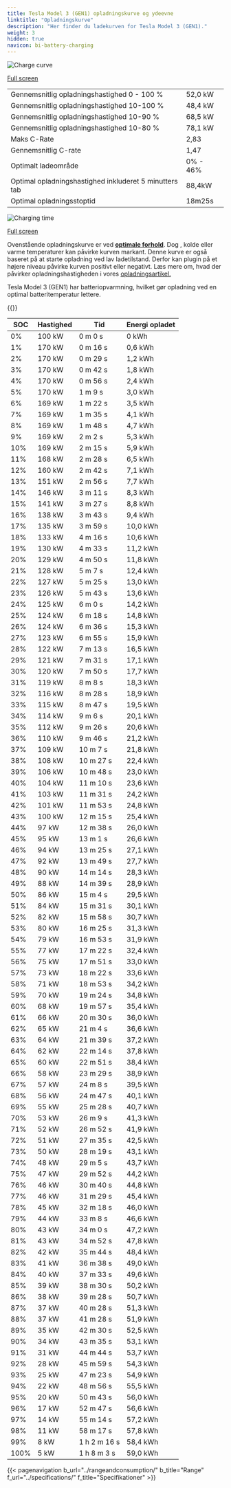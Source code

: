 ```yaml
---
title: Tesla Model 3 (GEN1) opladningskurve og ydeevne
linktitle: "Opladningskurve"
description: "Her finder du ladekurven for Tesla Model 3 (GEN1)."
weight: 3
hidden: true
navicon: bi-battery-charging
---
```

<!-- markdownlint-disable MD033 -->
<img src="/images/models/tesla/model_3/model_3_gen1/chargingcurve.svg" alt="Charge curve" class="img-fluid">

[Full screen](/images/models/tesla/model_3/model_3_gen1/chargingcurve.svg)


<table class="table table-striped border">
<tbody>
<tr>
<td>Gennemsnitlig opladningshastighed 0 - 100 %</td><td>52,0 kW</td>
</tr>
<tr>
<td>Gennemsnitlig opladningshastighed 10-100 %</td><td>48,4 kW</td>
</tr>
<tr>
<td>Gennemsnitlig opladningshastighed 10-90 %</td><td>68,5 kW</td>
</tr>
<tr>
<td>Gennemsnitlig opladningshastighed 10-80 %</td><td>78,1 kW</td>
</tr>
<tr>
<td>Maks C-Rate</td><td>2,83</td>
</tr>
<tr>
<td>Gennemsnitlig C-rate</td><td>1,47</td>
</tr>
<tr>
<td>Optimalt ladeområde</td><td>0% - 46%</td>
</tr>
<tr>
<td>Optimal opladningshastighed inkluderet 5 minutters tab</td><td>88,4kW</td>
</tr>
<tr>
<td>Optimal opladningsstoptid</td><td>18m25s</td>
</tr>
</tbody>
</table>
<img src="/images/models/tesla/model_3/model_3_gen1/chargingtime.svg" alt="Charging time" class="img-fluid">

[Full screen](/images/models/tesla/model_3/model_3_gen1/chargingtime.svg)


Ovenstående opladningskurve er ved **[optimale forhold](../../../../../technology/battery/charging/#temperatur)**. Dog , kolde eller varme temperaturer kan påvirke kurven markant. Denne kurve er også baseret på at starte opladning ved lav ladetilstand. Derfor kan plugin på et højere niveau påvirke kurven positivt eller negativt. Læs mere om, hvad der påvirker opladningshastigheden i vores [opladningsartikel.](../../../../../technology/battery/charging/)


Tesla Model 3 (GEN1) har batteriopvarmning, hvilket gør opladning ved en optimal batteritemperatur lettere.


{{<evkxdisplayaddarticle />}}
<table class="table table-striped border">
<thead>
<tr><th>SOC</th><th>Hastighed</th><th>Tid</th><th>Energi opladet</th></tr>
</thead>
<tbody>
<tr>
<td>0%</td><td>100 kW</td><td> 0 m 0 s </td><td>0 kWh </td>
</tr>
<tr>
<td>1%</td><td>170 kW</td><td> 0 m 16 s </td><td>0,6 kWh </td>
</tr>
<tr>
<td>2%</td><td>170 kW</td><td> 0 m 29 s </td><td>1,2 kWh </td>
</tr>
<tr>
<td>3%</td><td>170 kW</td><td> 0 m 42 s </td><td>1,8 kWh </td>
</tr>
<tr>
<td>4%</td><td>170 kW</td><td> 0 m 56 s </td><td>2,4 kWh </td>
</tr>
<tr>
<td>5%</td><td>170 kW</td><td> 1 m 9 s </td><td>3,0 kWh </td>
</tr>
<tr>
<td>6%</td><td>169 kW</td><td> 1 m 22 s </td><td>3,5 kWh </td>
</tr>
<tr>
<td>7%</td><td>169 kW</td><td> 1 m 35 s </td><td>4,1 kWh </td>
</tr>
<tr>
<td>8%</td><td>169 kW</td><td> 1 m 48 s </td><td>4,7 kWh </td>
</tr>
<tr>
<td>9%</td><td>169 kW</td><td> 2 m 2 s </td><td>5,3 kWh </td>
</tr>
<tr>
<td>10%</td><td>169 kW</td><td> 2 m 15 s </td><td>5,9 kWh </td>
</tr>
<tr>
<td>11%</td><td>168 kW</td><td> 2 m 28 s </td><td>6,5 kWh </td>
</tr>
<tr>
<td>12%</td><td>160 kW</td><td> 2 m 42 s </td><td>7,1 kWh </td>
</tr>
<tr>
<td>13%</td><td>151 kW</td><td> 2 m 56 s </td><td>7,7 kWh </td>
</tr>
<tr>
<td>14%</td><td>146 kW</td><td> 3 m 11 s </td><td>8,3 kWh </td>
</tr>
<tr>
<td>15%</td><td>141 kW</td><td> 3 m 27 s </td><td>8,8 kWh </td>
</tr>
<tr>
<td>16%</td><td>138 kW</td><td> 3 m 43 s </td><td>9,4 kWh </td>
</tr>
<tr>
<td>17%</td><td>135 kW</td><td> 3 m 59 s </td><td>10,0 kWh </td>
</tr>
<tr>
<td>18%</td><td>133 kW</td><td> 4 m 16 s </td><td>10,6 kWh </td>
</tr>
<tr>
<td>19%</td><td>130 kW</td><td> 4 m 33 s </td><td>11,2 kWh </td>
</tr>
<tr>
<td>20%</td><td>129 kW</td><td> 4 m 50 s </td><td>11,8 kWh </td>
</tr>
<tr>
<td>21%</td><td>128 kW</td><td> 5 m 7 s </td><td>12,4 kWh </td>
</tr>
<tr>
<td>22%</td><td>127 kW</td><td> 5 m 25 s </td><td>13,0 kWh </td>
</tr>
<tr>
<td>23%</td><td>126 kW</td><td> 5 m 43 s </td><td>13,6 kWh </td>
</tr>
<tr>
<td>24%</td><td>125 kW</td><td> 6 m 0 s </td><td>14,2 kWh </td>
</tr>
<tr>
<td>25%</td><td>124 kW</td><td> 6 m 18 s </td><td>14,8 kWh </td>
</tr>
<tr>
<td>26%</td><td>124 kW</td><td> 6 m 36 s </td><td>15,3 kWh </td>
</tr>
<tr>
<td>27%</td><td>123 kW</td><td> 6 m 55 s </td><td>15,9 kWh </td>
</tr>
<tr>
<td>28%</td><td>122 kW</td><td> 7 m 13 s </td><td>16,5 kWh </td>
</tr>
<tr>
<td>29%</td><td>121 kW</td><td> 7 m 31 s </td><td>17,1 kWh </td>
</tr>
<tr>
<td>30%</td><td>120 kW</td><td> 7 m 50 s </td><td>17,7 kWh </td>
</tr>
<tr>
<td>31%</td><td>119 kW</td><td> 8 m 8 s </td><td>18,3 kWh </td>
</tr>
<tr>
<td>32%</td><td>116 kW</td><td> 8 m 28 s </td><td>18,9 kWh </td>
</tr>
<tr>
<td>33%</td><td>115 kW</td><td> 8 m 47 s </td><td>19,5 kWh </td>
</tr>
<tr>
<td>34%</td><td>114 kW</td><td> 9 m 6 s </td><td>20,1 kWh </td>
</tr>
<tr>
<td>35%</td><td>112 kW</td><td> 9 m 26 s </td><td>20,6 kWh </td>
</tr>
<tr>
<td>36%</td><td>110 kW</td><td> 9 m 46 s </td><td>21,2 kWh </td>
</tr>
<tr>
<td>37%</td><td>109 kW</td><td> 10 m 7 s </td><td>21,8 kWh </td>
</tr>
<tr>
<td>38%</td><td>108 kW</td><td> 10 m 27 s </td><td>22,4 kWh </td>
</tr>
<tr>
<td>39%</td><td>106 kW</td><td> 10 m 48 s </td><td>23,0 kWh </td>
</tr>
<tr>
<td>40%</td><td>104 kW</td><td> 11 m 10 s </td><td>23,6 kWh </td>
</tr>
<tr>
<td>41%</td><td>103 kW</td><td> 11 m 31 s </td><td>24,2 kWh </td>
</tr>
<tr>
<td>42%</td><td>101 kW</td><td> 11 m 53 s </td><td>24,8 kWh </td>
</tr>
<tr>
<td>43%</td><td>100 kW</td><td> 12 m 15 s </td><td>25,4 kWh </td>
</tr>
<tr>
<td>44%</td><td>97 kW</td><td> 12 m 38 s </td><td>26,0 kWh </td>
</tr>
<tr>
<td>45%</td><td>95 kW</td><td> 13 m 1 s </td><td>26,6 kWh </td>
</tr>
<tr>
<td>46%</td><td>94 kW</td><td> 13 m 25 s </td><td>27,1 kWh </td>
</tr>
<tr>
<td>47%</td><td>92 kW</td><td> 13 m 49 s </td><td>27,7 kWh </td>
</tr>
<tr>
<td>48%</td><td>90 kW</td><td> 14 m 14 s </td><td>28,3 kWh </td>
</tr>
<tr>
<td>49%</td><td>88 kW</td><td> 14 m 39 s </td><td>28,9 kWh </td>
</tr>
<tr>
<td>50%</td><td>86 kW</td><td> 15 m 4 s </td><td>29,5 kWh </td>
</tr>
<tr>
<td>51%</td><td>84 kW</td><td> 15 m 31 s </td><td>30,1 kWh </td>
</tr>
<tr>
<td>52%</td><td>82 kW</td><td> 15 m 58 s </td><td>30,7 kWh </td>
</tr>
<tr>
<td>53%</td><td>80 kW</td><td> 16 m 25 s </td><td>31,3 kWh </td>
</tr>
<tr>
<td>54%</td><td>79 kW</td><td> 16 m 53 s </td><td>31,9 kWh </td>
</tr>
<tr>
<td>55%</td><td>77 kW</td><td> 17 m 22 s </td><td>32,4 kWh </td>
</tr>
<tr>
<td>56%</td><td>75 kW</td><td> 17 m 51 s </td><td>33,0 kWh </td>
</tr>
<tr>
<td>57%</td><td>73 kW</td><td> 18 m 22 s </td><td>33,6 kWh </td>
</tr>
<tr>
<td>58%</td><td>71 kW</td><td> 18 m 53 s </td><td>34,2 kWh </td>
</tr>
<tr>
<td>59%</td><td>70 kW</td><td> 19 m 24 s </td><td>34,8 kWh </td>
</tr>
<tr>
<td>60%</td><td>68 kW</td><td> 19 m 57 s </td><td>35,4 kWh </td>
</tr>
<tr>
<td>61%</td><td>66 kW</td><td> 20 m 30 s </td><td>36,0 kWh </td>
</tr>
<tr>
<td>62%</td><td>65 kW</td><td> 21 m 4 s </td><td>36,6 kWh </td>
</tr>
<tr>
<td>63%</td><td>64 kW</td><td> 21 m 39 s </td><td>37,2 kWh </td>
</tr>
<tr>
<td>64%</td><td>62 kW</td><td> 22 m 14 s </td><td>37,8 kWh </td>
</tr>
<tr>
<td>65%</td><td>60 kW</td><td> 22 m 51 s </td><td>38,4 kWh </td>
</tr>
<tr>
<td>66%</td><td>58 kW</td><td> 23 m 29 s </td><td>38,9 kWh </td>
</tr>
<tr>
<td>67%</td><td>57 kW</td><td> 24 m 8 s </td><td>39,5 kWh </td>
</tr>
<tr>
<td>68%</td><td>56 kW</td><td> 24 m 47 s </td><td>40,1 kWh </td>
</tr>
<tr>
<td>69%</td><td>55 kW</td><td> 25 m 28 s </td><td>40,7 kWh </td>
</tr>
<tr>
<td>70%</td><td>53 kW</td><td> 26 m 9 s </td><td>41,3 kWh </td>
</tr>
<tr>
<td>71%</td><td>52 kW</td><td> 26 m 52 s </td><td>41,9 kWh </td>
</tr>
<tr>
<td>72%</td><td>51 kW</td><td> 27 m 35 s </td><td>42,5 kWh </td>
</tr>
<tr>
<td>73%</td><td>50 kW</td><td> 28 m 19 s </td><td>43,1 kWh </td>
</tr>
<tr>
<td>74%</td><td>48 kW</td><td> 29 m 5 s </td><td>43,7 kWh </td>
</tr>
<tr>
<td>75%</td><td>47 kW</td><td> 29 m 52 s </td><td>44,2 kWh </td>
</tr>
<tr>
<td>76%</td><td>46 kW</td><td> 30 m 40 s </td><td>44,8 kWh </td>
</tr>
<tr>
<td>77%</td><td>46 kW</td><td> 31 m 29 s </td><td>45,4 kWh </td>
</tr>
<tr>
<td>78%</td><td>45 kW</td><td> 32 m 18 s </td><td>46,0 kWh </td>
</tr>
<tr>
<td>79%</td><td>44 kW</td><td> 33 m 8 s </td><td>46,6 kWh </td>
</tr>
<tr>
<td>80%</td><td>43 kW</td><td> 34 m 0 s </td><td>47,2 kWh </td>
</tr>
<tr>
<td>81%</td><td>43 kW</td><td> 34 m 52 s </td><td>47,8 kWh </td>
</tr>
<tr>
<td>82%</td><td>42 kW</td><td> 35 m 44 s </td><td>48,4 kWh </td>
</tr>
<tr>
<td>83%</td><td>41 kW</td><td> 36 m 38 s </td><td>49,0 kWh </td>
</tr>
<tr>
<td>84%</td><td>40 kW</td><td> 37 m 33 s </td><td>49,6 kWh </td>
</tr>
<tr>
<td>85%</td><td>39 kW</td><td> 38 m 30 s </td><td>50,2 kWh </td>
</tr>
<tr>
<td>86%</td><td>38 kW</td><td> 39 m 28 s </td><td>50,7 kWh </td>
</tr>
<tr>
<td>87%</td><td>37 kW</td><td> 40 m 28 s </td><td>51,3 kWh </td>
</tr>
<tr>
<td>88%</td><td>37 kW</td><td> 41 m 28 s </td><td>51,9 kWh </td>
</tr>
<tr>
<td>89%</td><td>35 kW</td><td> 42 m 30 s </td><td>52,5 kWh </td>
</tr>
<tr>
<td>90%</td><td>34 kW</td><td> 43 m 35 s </td><td>53,1 kWh </td>
</tr>
<tr>
<td>91%</td><td>31 kW</td><td> 44 m 44 s </td><td>53,7 kWh </td>
</tr>
<tr>
<td>92%</td><td>28 kW</td><td> 45 m 59 s </td><td>54,3 kWh </td>
</tr>
<tr>
<td>93%</td><td>25 kW</td><td> 47 m 23 s </td><td>54,9 kWh </td>
</tr>
<tr>
<td>94%</td><td>22 kW</td><td> 48 m 56 s </td><td>55,5 kWh </td>
</tr>
<tr>
<td>95%</td><td>20 kW</td><td> 50 m 43 s </td><td>56,0 kWh </td>
</tr>
<tr>
<td>96%</td><td>17 kW</td><td> 52 m 47 s </td><td>56,6 kWh </td>
</tr>
<tr>
<td>97%</td><td>14 kW</td><td> 55 m 14 s </td><td>57,2 kWh </td>
</tr>
<tr>
<td>98%</td><td>11 kW</td><td> 58 m 17 s </td><td>57,8 kWh </td>
</tr>
<tr>
<td>99%</td><td>8 kW</td><td>1 h 2 m 16 s </td><td>58,4 kWh </td>
</tr>
<tr>
<td>100%</td><td>5 kW</td><td>1 h 8 m 3 s </td><td>59,0 kWh </td>
</tr>
</tbody>
</table>


{{< pagenavigation b_url="../rangeandconsumption/" b_title="Range" f_url="../specifications/" f_title="Specifikationer" >}}
